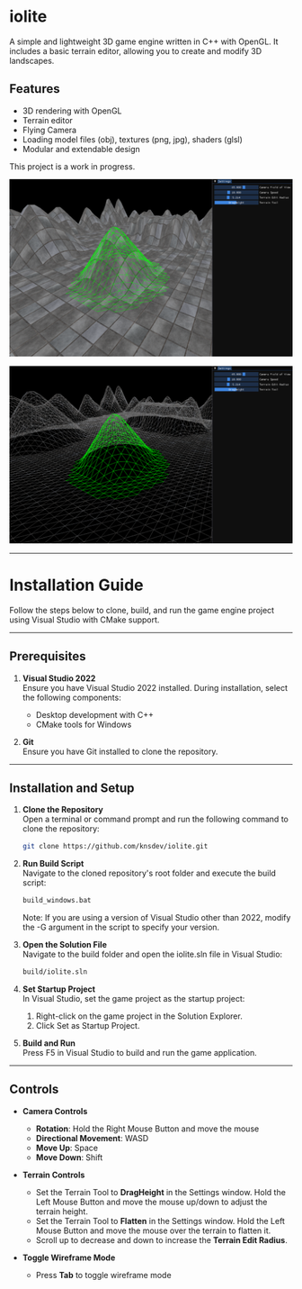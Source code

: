 # iolite

A simple and lightweight 3D game engine written in C++ with OpenGL. It includes a basic terrain editor, allowing you to create and modify 3D landscapes.  

## Features

- 3D rendering with OpenGL
- Terrain editor
- Flying Camera
- Loading model files (obj), textures (png, jpg), shaders (glsl)
- Modular and extendable design

This project is a work in progress.

![terrain_01.png](screenshots/terrain_01.png)

![terrain_02.png](screenshots/terrain_02.png)

---

# Installation Guide

Follow the steps below to clone, build, and run the game engine project using Visual Studio with CMake support.

---

## Prerequisites

1. **Visual Studio 2022**  
   Ensure you have Visual Studio 2022 installed. During installation, select the following components:  
   - Desktop development with C++  
   - CMake tools for Windows  

2. **Git**  
   Ensure you have Git installed to clone the repository.

---

## Installation and Setup

1. **Clone the Repository**  
   Open a terminal or command prompt and run the following command to clone the repository:  
   ```bash
   git clone https://github.com/knsdev/iolite.git
   ```

2. **Run Build Script**  
   Navigate to the cloned repository's root folder and execute the build script:  
   ```bash
   build_windows.bat
   ```
   Note: If you are using a version of Visual Studio other than 2022, modify the -G argument in the script to specify your version.

3. **Open the Solution File**  
   Navigate to the build folder and open the iolite.sln file in Visual Studio:  
   ```bash
   build/iolite.sln
   ```

4. **Set Startup Project**  
In Visual Studio, set the game project as the startup project:  
    1. Right-click on the game project in the Solution Explorer.  
    2. Click Set as Startup Project.  

5. **Build and Run**  
   Press F5 in Visual Studio to build and run the game application.  

---

## Controls

- **Camera Controls**
    - **Rotation**: Hold the Right Mouse Button and move the mouse
    - **Directional Movement**: WASD
    - **Move Up**: Space
    - **Move Down**: Shift

- **Terrain Controls**
    - Set the Terrain Tool to **DragHeight** in the Settings window. Hold the Left Mouse Button and move the mouse up/down to adjust the terrain height.
    - Set the Terrain Tool to **Flatten** in the Settings window. Hold the Left Mouse Button and move the mouse over the terrain to flatten it.
    - Scroll up to decrease and down to increase the **Terrain Edit Radius**.

- **Toggle Wireframe Mode**
    - Press **Tab** to toggle wireframe mode

